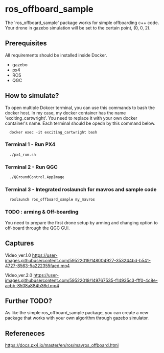 # ros_offboard_sample
The 'ros_offboard_sample' package works for simple offboarding c++ code.
Your drone in gazebo simulation will be set to the certain point, (0, 0, 2).

## Prerequisites
All requirements should be installed inside Docker.
- gazebo
- px4
- ROS
- QGC

## How to simulate?
To open multiple Dokcer terminal, you can use this commands to bash the docker host. In my case, my docker container has the name 'exciting_cartwright'. You need to replace it with your own docker container's name. Each terminal should be opedn by this command below.
```
  docker exec -it exciting_cartwright bash
```
### Terminal 1 - Run PX4
```
  ./px4_run.sh
```

### Terminal 2 - Run QGC
```
  ./QGroundControl.AppImage 
```

### Terminal 3 - Integrated roslaunch for mavros and sample code
```
  roslaunch ros_offboard_sample my_mavros
```

### TODO : arming & Off-boarding
You need to prepare the first drone setup by arming and changing option to off-board through the QGC GUI.

## Captures
Video_ver.1.0
https://user-images.githubusercontent.com/59522019/148004927-353244bd-b541-4727-8563-5a222355faed.mp4

Video_ver.2.0
https://user-images.githubusercontent.com/59522019/149767535-f14935c3-fff0-4c8e-acbb-8508a884b36d.mp4


## Further TODO?
As like the simple ros_offboard_sample package, you can create a new package that works with your own algorithm through gazebo simulator.

## Refereneces
https://docs.px4.io/master/en/ros/mavros_offboard.html
